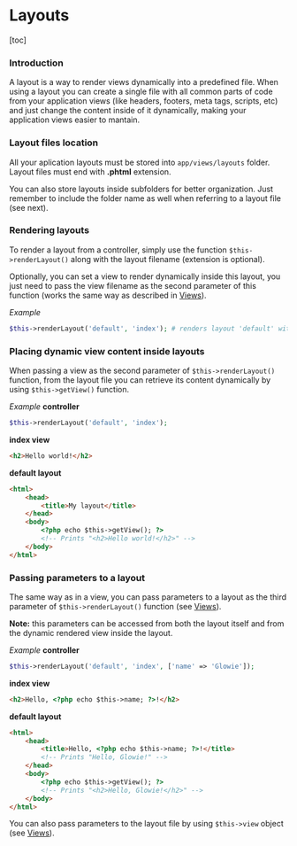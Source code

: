 # Layouts

[toc]

### Introduction
A layout is a way to render views dynamically into a predefined file. When using a layout you can create a single file with all common parts of code from your application views (like headers, footers, meta tags, scripts, etc) and just change the content inside of it dynamically, making your application views easier to mantain.

### Layout files location
All your aplication layouts must be stored into `app/views/layouts` folder. Layout files must end with **.phtml** extension.

You can also store layouts inside subfolders for better organization. Just remember to include the folder name as well when referring to a layout file (see next).

### Rendering layouts
To render a layout from a controller, simply use the function `$this->renderLayout()` along with the layout filename (extension is optional).

Optionally, you can set a view to render dynamically inside this layout, you just need to pass the view filename as the second parameter of this function (works the same way as described in [Views](docs/%%version%%/basic-application-modules/views)).

_Example_
```php
$this->renderLayout('default', 'index'); # renders layout 'default' with view 'index'
```

### Placing dynamic view content inside layouts
When passing a view as the second parameter of `$this->renderLayout()` function, from the layout file you can retrieve its content dynamically by using `$this->getView()` function.

_Example_
**controller**
```php
$this->renderLayout('default', 'index');
```

**index view**
```html
<h2>Hello world!</h2>
```

**default layout**
```html
<html>
    <head>
        <title>My layout</title>
    </head>
    <body>
        <?php echo $this->getView(); ?>
        <!-- Prints "<h2>Hello world!</h2>" -->
    </body>
</html>
```

### Passing parameters to a layout
The same way as in a view, you can pass parameters to a layout as the third parameter of `$this->renderLayout()` function (see [Views](docs/%%version%%/basic-application-modules/views)).

**Note:** this parameters can be accessed from both the layout itself and from the dynamic rendered view inside the layout.

_Example_
**controller**
```php
$this->renderLayout('default', 'index', ['name' => 'Glowie']);
```

**index view**
```html
<h2>Hello, <?php echo $this->name; ?>!</h2>
```

**default layout**
```html
<html>
    <head>
        <title>Hello, <?php echo $this->name; ?>!</title>
        <!-- Prints "Hello, Glowie!" -->
    </head>
    <body>
        <?php echo $this->getView(); ?>
        <!-- Prints "<h2>Hello, Glowie!</h2>" -->
    </body>
</html>
```

You can also pass parameters to the layout file by using `$this->view` object (see [Views](docs/%%version%%/basic-application-modules/views)).
